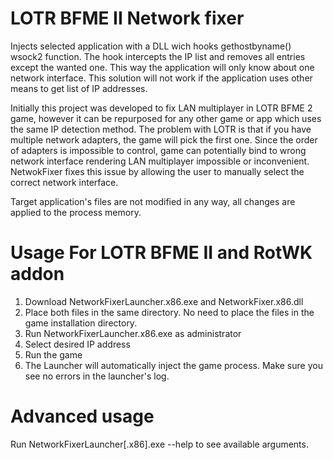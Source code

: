 # LOTR BFME II Network fixer

Injects selected application with a DLL wich hooks gethostbyname() wsock2 function. The hook intercepts the IP list and removes all entries except the wanted one.
This way the application will only know about one network interface. This solution will not work if the application uses other means to get list of IP addresses.

Initially this project was developed to fix LAN multiplayer in LOTR BFME 2 game, however it can be repurposed for any other game or app which uses the same IP detection method.
The problem with LOTR is that if you have multiple network adapters, the game will pick the first one. Since the order of adapters is impossible to control, game can potentially bind to wrong network interface rendering LAN multiplayer impossible or inconvenient. NetwokFixer fixes this issue by allowing the user to manually select the correct network interface.

Target application's files are not modified in any way, all changes are applied to the process memory.

# Usage For LOTR BFME II and RotWK addon

1. Download NetworkFixerLauncher.x86.exe and NetworkFixer.x86.dll
2. Place both files in the same directory. No need to place the files in the game installation directory.
3. Run NetworkFixerLauncher.x86.exe as administrator
4. Select desired IP address
5. Run the game
6. The Launcher will automatically inject the game process. Make sure you see no errors in the launcher's log.

# Advanced usage

Run NetworkFixerLauncher[.x86].exe --help to see available arguments.
   
